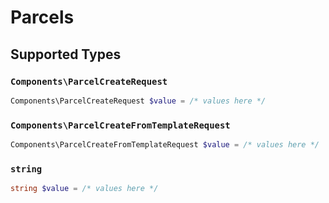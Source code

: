 # Parcels


## Supported Types

### `Components\ParcelCreateRequest`

```php
Components\ParcelCreateRequest $value = /* values here */
```

### `Components\ParcelCreateFromTemplateRequest`

```php
Components\ParcelCreateFromTemplateRequest $value = /* values here */
```

### `string`

```php
string $value = /* values here */
```


